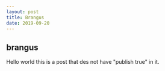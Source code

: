 ```yaml
---
layout: post
title: Brangus
date: 2019-09-20
---
```


## brangus

Hello world this is a post that des not have "publish true" in it.
